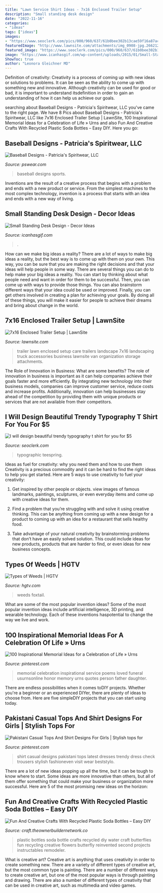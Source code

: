 ```yaml
---
title: "Lawn Service Shirt Ideas - 7x16 Enclosed Trailer Setup"
description: "Small standing desk design"
date: "2022-11-16"
categories:
- "ideas"
tags: ["ideas"]
images:
- "https://www.seoclerk.com/pics/000/960/637/61b0bee302b13cae59f16a87acdb1261.jpg"
featuredImage: "http://www.lawnsite.com/attachments/img_0908-jpg.266212/"
featured_image: "https://www.seoclerk.com/pics/000/960/637/61b0bee302b13cae59f16a87acdb1261.jpg"
image: "https://www.icanhasgif.com/wp-content/uploads/2015/01/Small-Standing-Desk-Design.jpg"
ShowToc: true
author: "Leonora Gleichner MD"
---
```



Definition of creativity:
Creativity is a process of coming up with new ideas or solutions to problems. It can be seen as the ability to come up with something new and innovative. Although creativity can be used for good or bad, it is important to understand itsdefinition in order to gain an understanding of how it can help us achieve our goals.

	

		
searching about Baseball Designs - Patricia&#039;s Spiritwear, LLC you've came to the right page. We have 8 Pics about Baseball Designs - Patricia&#039;s Spiritwear, LLC like 7x16 Enclosed Trailer Setup | LawnSite, 100 Inspirational Memorial Ideas for a Celebration of Life » Urns and also Fun And Creative Crafts With Recycled Plastic Soda Bottles – Easy DIY. Here you go:
		
    
## Baseball Designs - Patricia&#039;s Spiritwear, LLC

<img loading=lazy src="https://pswear.com/wp-content/uploads/2018/11/JohnsCreek18Baseball.jpg" onerror="this.onerror=null;this.src='https://tse3.mm.bing.net/th?id=OIP.R8k3M0UyXNYERxtac8JaJwHaHa&amp;pid=15.1';" alt="Baseball Designs - Patricia&#039;s Spiritwear, LLC">

_Source: pswear.com_

>baseball designs sports. 

	

Inventions are the result of a creative process that begins with a problem and ends with a new product or service. From the simplest machines to the most complex technology, invention is a process that starts with an idea and ends with a new way of living.

    
## Small Standing Desk Design - Decor Ideas

<img loading=lazy src="https://www.icanhasgif.com/wp-content/uploads/2015/01/Small-Standing-Desk-Design.jpg" onerror="this.onerror=null;this.src='https://tse2.mm.bing.net/th?id=OIP.YnN6YL_TLOt9HNE1S6TjrwHaHa&amp;pid=15.1';" alt="Small Standing Desk Design - Decor Ideas">

_Source: icanhasgif.com_

>. 

	

How can we make big ideas a reality?
There are a lot of ways to make big ideas a reality, but the best way is to come up with them on your own. This way, you can be sure that you are making the right decisions and that your ideas will help people in some way. There are several things you can do to help make your big ideas a reality. You can start by thinking about what people need and want in order for them to be successful. Then, you can come up with ways to provide those things. You can also brainstorm different ways that your idea could be used or improved. Finally, you can get others involved in creating a plan for achieving your goals. By doing all of these things, you will make it easier for people to achieve their dreams and bring about change in the world.

    
## 7x16 Enclosed Trailer Setup | LawnSite

<img loading=lazy src="http://www.lawnsite.com/attachments/img_0908-jpg.266212/" onerror="this.onerror=null;this.src='https://tse2.mm.bing.net/th?id=OIP.p8suPu9xgK_jO92jM4i2PQHaFj&amp;pid=15.1';" alt="7x16 Enclosed Trailer Setup | LawnSite">

_Source: lawnsite.com_

>trailer lawn enclosed setup care trailers landscape 7x16 landscaping truck accessories business lawnsite van organization storage attachments. 

	

The Role of Innovation in Business: What are some benefits?
The role of innovation in business is important as it can help companies achieve their goals faster and more efficiently. By integrating new technology into their business models, companies can improve customer service, reduce costs and increase profits. Additionally, innovation can help businesses stay ahead of the competition by providing them with unique products or services that are not available from their competitors.

    
## I Will Design Beautiful Trendy Typography T Shirt For You For $5

<img loading=lazy src="https://www.seoclerk.com/pics/000/960/637/61b0bee302b13cae59f16a87acdb1261.jpg" onerror="this.onerror=null;this.src='https://tse1.mm.bing.net/th?id=OIP.YbC-4wKxPK5Z8WqHrNsSYQHaE-&amp;pid=15.1';" alt="I will design beautiful trendy typography t shirt for you for $5">

_Source: seoclerk.com_

>typographic teespring. 

	

Ideas as fuel for creativity: why you need them and how to use them
Creativity is a precious commodity and it can be hard to find the right ideas to help you get started. Here are 5 ways to use creativity to fuel your creativity:
1. Get inspired by other people or objects. view images of famous landmarks, paintings, sculptures, or even everyday items and come up with creative ideas for them.

2. Find a problem that you’re struggling with and solve it using creative thinking. This can be anything from coming up with a new design for a product to coming up with an idea for a restaurant that sells healthy food.

3. Take advantage of your natural creativity by brainstorming problems that don’t have an easily solved solution. This could include ideas for new products, products that are harder to find, or even ideas for new business concepts.


    
## Types Of Weeds | HGTV

<img loading=lazy src="https://hgtvhome.sndimg.com/content/dam/images/grdn/fullset/2013/6/25/0/CI_ci-ohio-state-university-green-foxtail.jpg.rend.hgtvcom.616.822.suffix/1452657950316.jpeg" onerror="this.onerror=null;this.src='https://tse4.mm.bing.net/th?id=OIP.eUBq1acpSz4rAoqnmqgvYgHaJ4&amp;pid=15.1';" alt="Types of Weeds | HGTV">

_Source: hgtv.com_

>weeds foxtail. 

	

What are some of the most popular invention ideas?
Some of the most popular invention ideas include artificial intelligence, 3D printing, and wearable technology. Each of these inventions haspotential to change the way we live and work.

    
## 100 Inspirational Memorial Ideas For A Celebration Of Life » Urns

<img loading=lazy src="https://i.pinimg.com/736x/31/5c/f6/315cf6cac48b1774655102075aafcbcd.jpg" onerror="this.onerror=null;this.src='https://tse4.mm.bing.net/th?id=OIP.bsWZBcadWLw8xbSqT7S0ewHaLH&amp;pid=15.1';" alt="100 Inspirational Memorial Ideas for a Celebration of Life » Urns">

_Source: pinterest.com_

>memorial celebration inspirational service poems loved funeral usurnsonline honor memory urns quotes person father daughter. 

	

There are endless possibilities when it comes toDIY projects. Whether you're a beginner or an experienced DIYer, there are plenty of ideas to choose from. Here are five simpleDIY projects that you can start using today.

    
## Pakistani Casual Tops And Shirt Designs For Girls | Stylish Tops For

<img loading=lazy src="https://i.pinimg.com/736x/c8/0a/58/c80a586eca84a4e6529738f9ebc47e2b.jpg" onerror="this.onerror=null;this.src='https://tse3.mm.bing.net/th?id=OIP.1JO0CUEREY0jKutuGt2nSwHaKJ&amp;pid=15.1';" alt="Pakistani Casual Tops And Shirt Designs For Girls | Stylish tops for">

_Source: pinterest.com_

>shirt casual designs pakistani tops latest dresses trendy dress check trousers stylish fashioneven visit wear beststylo. 

	

There are a lot of new ideas popping up all the time, but it can be tough to know where to start. Some ideas are more innovative than others, but all of them offer something that could make your business or organization more successful. Here are 5 of the most promising new ideas on the horizon: 

    
## Fun And Creative Crafts With Recycled Plastic Soda Bottles – Easy DIY

<img loading=lazy src="https://craft.theownerbuildernetwork.co/files/2015/04/Plastic-Bottle-Ideas002.jpg" onerror="this.onerror=null;this.src='https://tse1.mm.bing.net/th?id=OIP.-tLg4uyqykAkB70rAnjA6gHaFj&amp;pid=15.1';" alt="Fun And Creative Crafts With Recycled Plastic Soda Bottles – Easy DIY">

_Source: craft.theownerbuildernetwork.co_

>plastic bottles soda bottle crafts recycled diy water craft butterflies fun recycling creative flowers butterfly reinvented second projects instructables remodeler. 

	

What is creative art?
Creative art is anything that uses creativity in order to create something new. There are a variety of different types of creative art, but the most common type is painting. There are a number of different ways to create creative art, but one of the most popular ways is through painting and drawing. There are also a number of different types of creativity that can be used in creative art, such as multimedia and video games.


